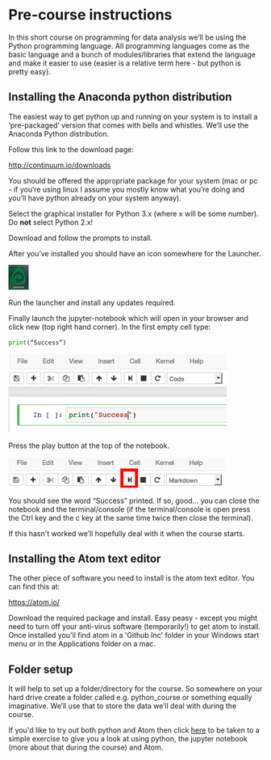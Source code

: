 # Pre-course instructions
In this short course on programming for data analysis we’ll be using the Python programming language. All programming languages come as the basic language and a bunch of modules/libraries that extend the language and make it easier to use (easier is a relative term here - but python is pretty easy).

## Installing the Anaconda python distribution
The easiest way to get python up and running on your system is to install a ‘pre-packaged’ version that comes with bells and whistles. We’ll use the Anaconda Python distribution.

Follow this link to the download page:

http://continuum.io/downloads

You should be offered the appropriate package for your system (mac or pc - if you’re using  linux I assume you mostly know what you’re doing and you’ll have python already on your system anyway).

Select the graphical installer for Python 3.x (where x will be some number). Do **not** select Python 2.x!

Download and follow the prompts to install.

After you’ve installed you should have an icon somewhere for the Launcher.

![](pics/launcher.png)

Run the launcher and install any updates required.

Finally launch the jupyter-notebook which will open in your browser and click new (top right hand corner). In the first empty cell type:
```python
print(“Success”)
```

![](pics/success.png)

Press the play button at the top of the notebook.

![](pics/play_button.png)

You should see the word “Success” printed. If so, good… you can close the notebook and the terminal/console (if the terminal/console is open press the Ctrl key and the c key at the same time twice then close the terminal).

If this hasn't worked we’ll hopefully deal with it when the course starts.

## Installing the Atom text editor
The other piece of software you need to install is the atom text editor. You can find this at:

https://atom.io/

Download the required package and install. Easy peasy - except you might need to turn off your anti-virus software (temporarily!) to get atom to install. Once installed you'll find atom in a 'Github Inc' folder in your Windows start menu or in the Applications folder on a mac.

## Folder setup

It will help to set up a folder/directory for the course. So somewhere on your hard drive create a folder called e.g. python_course or something equally imaginative. We’ll use that to store the data we’ll deal with during the course.

If you'd like to try out both python and Atom then click [here](https://gitlab.com/iaingallagher/BasicPython/blob/master/Week1%20-%20Getting%20started.ipynb) to be taken to a simple exercise to give you a look at using python, the jupyter notebook (more about that during the course) and Atom.
